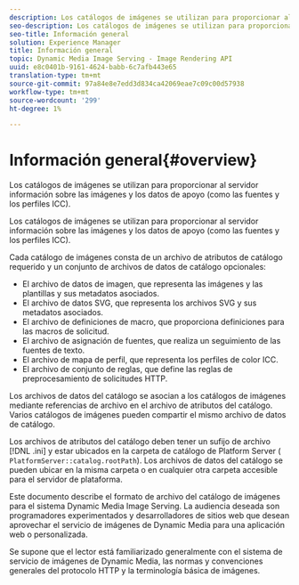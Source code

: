 ```yaml
---
description: Los catálogos de imágenes se utilizan para proporcionar al servidor información sobre las imágenes y los datos de apoyo (como las fuentes y los perfiles ICC).
seo-description: Los catálogos de imágenes se utilizan para proporcionar al servidor información sobre las imágenes y los datos de apoyo (como las fuentes y los perfiles ICC).
seo-title: Información general
solution: Experience Manager
title: Información general
topic: Dynamic Media Image Serving - Image Rendering API
uuid: e8c0401b-9161-4624-babb-6c7afb443e65
translation-type: tm+mt
source-git-commit: 97a84e8e7edd3d834ca42069eae7c09c00d57938
workflow-type: tm+mt
source-wordcount: '299'
ht-degree: 1%

---
```



# Información general{#overview}

Los catálogos de imágenes se utilizan para proporcionar al servidor información sobre las imágenes y los datos de apoyo (como las fuentes y los perfiles ICC).

Los catálogos de imágenes se utilizan para proporcionar al servidor información sobre las imágenes y los datos de apoyo (como las fuentes y los perfiles ICC).

Cada catálogo de imágenes consta de un archivo de atributos de catálogo requerido y un conjunto de archivos de datos de catálogo opcionales:

* El archivo de datos de imagen, que representa las imágenes y las plantillas y sus metadatos asociados.
* El archivo de datos SVG, que representa los archivos SVG y sus metadatos asociados.
* El archivo de definiciones de macro, que proporciona definiciones para las macros de solicitud.
* El archivo de asignación de fuentes, que realiza un seguimiento de las fuentes de texto.
* El archivo de mapa de perfil, que representa los perfiles de color ICC.
* El archivo de conjunto de reglas, que define las reglas de preprocesamiento de solicitudes HTTP.

Los archivos de datos del catálogo se asocian a los catálogos de imágenes mediante referencias de archivo en el archivo de atributos del catálogo. Varios catálogos de imágenes pueden compartir el mismo archivo de datos de catálogo.

Los archivos de atributos del catálogo deben tener un sufijo de archivo [!DNL .ini] y estar ubicados en la carpeta de catálogo de Platform Server ( `PlatformServer::catalog.rootPath`). Los archivos de datos del catálogo se pueden ubicar en la misma carpeta o en cualquier otra carpeta accesible para el servidor de plataforma.

Este documento describe el formato de archivo del catálogo de imágenes para el sistema Dynamic Media Image Serving. La audiencia deseada son programadores experimentados y desarrolladores de sitios web que desean aprovechar el servicio de imágenes de Dynamic Media para una aplicación web o personalizada.

Se supone que el lector está familiarizado generalmente con el sistema de servicio de imágenes de Dynamic Media, las normas y convenciones generales del protocolo HTTP y la terminología básica de imágenes.
